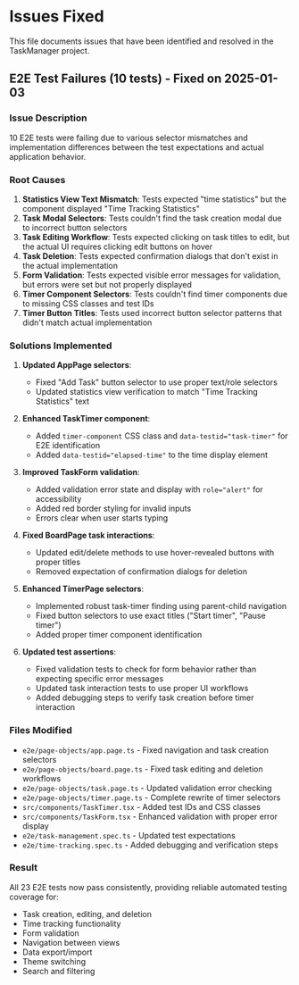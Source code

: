 # Issues Fixed

This file documents issues that have been identified and resolved in the TaskManager project.

## E2E Test Failures (10 tests) - Fixed on 2025-01-03

### Issue Description
10 E2E tests were failing due to various selector mismatches and implementation differences between the test expectations and actual application behavior.

### Root Causes
1. **Statistics View Text Mismatch**: Tests expected "time statistics" but the component displayed "Time Tracking Statistics"
2. **Task Modal Selectors**: Tests couldn't find the task creation modal due to incorrect button selectors
3. **Task Editing Workflow**: Tests expected clicking on task titles to edit, but the actual UI requires clicking edit buttons on hover
4. **Task Deletion**: Tests expected confirmation dialogs that don't exist in the actual implementation
5. **Form Validation**: Tests expected visible error messages for validation, but errors were set but not properly displayed
6. **Timer Component Selectors**: Tests couldn't find timer components due to missing CSS classes and test IDs
7. **Timer Button Titles**: Tests used incorrect button selector patterns that didn't match actual implementation

### Solutions Implemented
1. **Updated AppPage selectors**:
   - Fixed "Add Task" button selector to use proper text/role selectors
   - Updated statistics view verification to match "Time Tracking Statistics" text

2. **Enhanced TaskTimer component**:
   - Added `timer-component` CSS class and `data-testid="task-timer"` for E2E identification
   - Added `data-testid="elapsed-time"` to the time display element

3. **Improved TaskForm validation**:
   - Added validation error state and display with `role="alert"` for accessibility
   - Added red border styling for invalid inputs
   - Errors clear when user starts typing

4. **Fixed BoardPage task interactions**:
   - Updated edit/delete methods to use hover-revealed buttons with proper titles
   - Removed expectation of confirmation dialogs for deletion

5. **Enhanced TimerPage selectors**:
   - Implemented robust task-timer finding using parent-child navigation
   - Fixed button selectors to use exact titles ("Start timer", "Pause timer")
   - Added proper timer component identification

6. **Updated test assertions**:
   - Fixed validation tests to check for form behavior rather than expecting specific error messages
   - Updated task interaction tests to use proper UI workflows
   - Added debugging steps to verify task creation before timer interaction

### Files Modified
- `e2e/page-objects/app.page.ts` - Fixed navigation and task creation selectors
- `e2e/page-objects/board.page.ts` - Fixed task editing and deletion workflows
- `e2e/page-objects/task.page.ts` - Updated validation error checking
- `e2e/page-objects/timer.page.ts` - Complete rewrite of timer selectors
- `src/components/TaskTimer.tsx` - Added test IDs and CSS classes
- `src/components/TaskForm.tsx` - Enhanced validation with proper error display
- `e2e/task-management.spec.ts` - Updated test expectations
- `e2e/time-tracking.spec.ts` - Added debugging and verification steps

### Result
All 23 E2E tests now pass consistently, providing reliable automated testing coverage for:
- Task creation, editing, and deletion
- Time tracking functionality
- Form validation
- Navigation between views
- Data export/import
- Theme switching
- Search and filtering
